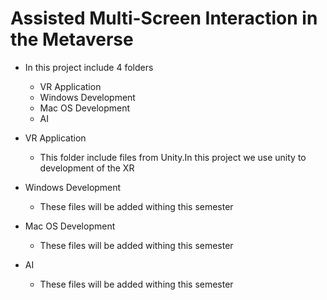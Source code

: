 # Assisted Multi-Screen Interaction in the Metaverse

* In this project include 4 folders
  
  * VR Application
  * Windows Development
  * Mac OS Development
  * AI

 
* VR Application
  - This folder include files from Unity.In this project we use unity to development of the XR 

* Windows Development
  - These files will be added withing this semester
 
* Mac OS Development
  - These files will be added withing this semester

* AI
  - These files will be added withing this semester
